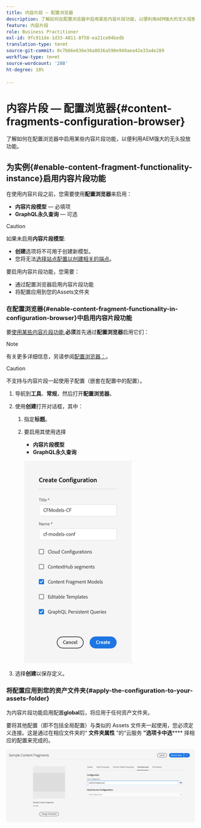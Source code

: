 ```yaml
---
title: 内容片段 — 配置浏览器
description: 了解如何在配置浏览器中启用某些内容片段功能，以便利用AEM强大的无头投放功能。
feature: 内容片段
role: Business Practitioner
exl-id: 9fc911de-1d33-4811-8f58-ea21ce94bedb
translation-type: tm+mt
source-git-commit: 0c7b66e636e36a8036a590e949aea42e33a4e289
workflow-type: tm+mt
source-wordcount: '288'
ht-degree: 18%

---
```


# 内容片段 — 配置浏览器{#content-fragments-configuration-browser}

了解如何在配置浏览器中启用某些内容片段功能，以便利用AEM强大的无头投放功能。

## 为实例{#enable-content-fragment-functionality-instance}启用内容片段功能

在使用内容片段之前，您需要使用&#x200B;**配置浏览器**&#x200B;来启用：

* **内容片段模型**  — 必填项
* **GraphQL永久查询**  — 可选

>[!CAUTION]
>
>如果未启用&#x200B;**内容片段模型**:
>
>* **创建**&#x200B;选项将不可用于创建新模型。
>* 您将无法[选择站点配置以创建相关的端点](/help/assets/content-fragments/graphql-api-content-fragments.md#enabling-graphql-endpoint)。


要启用内容片段功能，您需要：

* 通过配置浏览器启用内容片段功能
* 将配置应用到您的Assets文件夹

### 在配置浏览器{#enable-content-fragment-functionality-in-configuration-browser}中启用内容片段功能

要[使用某些内容片段功能](#creating-a-content-fragment-model),**必须**&#x200B;首先通过&#x200B;**配置浏览器**&#x200B;启用它们：

>[!NOTE]
>
>有关更多详细信息，另请参阅[配置浏览器：](/help/implementing/developing/introduction/configurations.md#using-configuration-browser)。

>[!CAUTION]
>
>不支持与内容片段一起使用子配置（嵌套在配置中的配置）。

1. 导航到&#x200B;**工具**、**常规**，然后打开&#x200B;**配置浏览器**。

1. 使用&#x200B;**创建**&#x200B;打开对话框，其中：

   1. 指定&#x200B;**标题**。
   1. 要启用其使用选择
      * **内容片段模型**
      * **GraphQL永久查询**

      ![定义配置](assets/cfm-conf-01.png)


1. 选择&#x200B;**创建**&#x200B;以保存定义。

<!-- 1. Select the location appropriate to your website. -->

### 将配置应用到您的资产文件夹{#apply-the-configuration-to-your-assets-folder}

为内容片段功能启用配置&#x200B;**global**&#x200B;后，将应用于任何资产文件夹。

要将其他配置（即不包括全局配置）与类似的 Assets 文件夹一起使用，您必须定义连接。这是通过在相应文件夹的“ **文件夹属性** ”的“云服务 **”选项卡中选****** 择相应的配置来完成的。

![应用配置](assets/cfm-conf-02.png)
